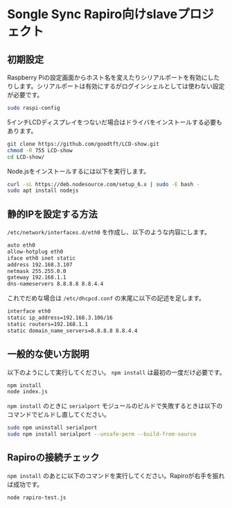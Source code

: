 # Songle Sync Rapiro向けslaveプロジェクト

## 初期設定

Raspberry Piの設定画面からホスト名を変えたりシリアルポートを有効にしたりします。シリアルポートは有効にするがログインシェルとしては使わない設定が必要です。

```sh
sudo raspi-config
```

5インチLCDディスプレイをつないだ場合はドライバをインストールする必要もあります。

```sh
git clone https://github.com/goodtft/LCD-show.git
chmod -R 755 LCD-show
cd LCD-show/
```

Node.jsをインストールするには以下を実行します。

```sh
curl -sL https://deb.nodesource.com/setup_6.x | sudo -E bash -
sudo apt install nodejs
```

## 静的IPを設定する方法

`/etc/network/interfaces.d/eth0` を作成し、以下のような内容にします。

```sh
auto eth0
allow-hotplug eth0
iface eth0 inet static
address 192.168.3.107
netmask 255.255.0.0
gateway 192.168.1.1
dns-nameservers 8.8.8.8 8.8.4.4
```

これでだめな場合は `/etc/dhcpcd.conf` の末尾に以下の記述を足します。

```sh
interface eth0
static ip_address=192.168.3.106/16
static routers=192.168.1.1
static domain_name_servers=8.8.8.8 8.8.4.4
```

## 一般的な使い方説明

以下のようにして実行してください。 `npm install` は最初の一度だけ必要です。

```sh
npm install
node index.js
```

`npm install` のときに `serialport` モジュールのビルドで失敗するときは以下のコマンドでビルドし直してください。

```sh
sudo npm uninstall serialport
sudo npm install serialport --unsafe-perm --build-from-source
```

## Rapiroの接続チェック

`npm install` のあとに以下のコマンドを実行してください。Rapiroが右手を振れば成功です。

```sh
node rapiro-test.js
```

